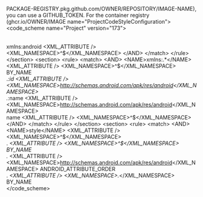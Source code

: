 PACKAGE-REGISTRY.pkg.github.com/OWNER/REPOSITORY/IMAGE-NAME), you can use a GITHUB_TOKEN.
For the container registry (ghcr.io/OWNER/IMAGE
 name="ProjectCodeStyleConfiguration">
  <code_scheme name="Project" version="173">
    <codeStyleSettings language="XML">
      <indentOptions>
        <option name="CONTINUATION_INDENT_SIZE" value="4" />
      </indentOptions>
      <arrangement>
        <rules>
          <section>
            <rule>
              <match>
                <AND>
                  <NAME>xmlns:android</NAME>
                  <XML_ATTRIBUTE />
                  <XML_NAMESPACE>^$</XML_NAMESPACE>
                </AND>
              </match>
            </rule>
          </section>
          <section>
            <rule>
              <match>
                <AND>
                  <NAME>xmlns:.*</NAME>
                  <XML_ATTRIBUTE />
                  <XML_NAMESPACE>^$</XML_NAMESPACE>
                </AND>
              </match>
              <order>BY_NAME</order>
            </rule>
          </section>
          <section>
            <rule>
              <match>
                <AND>
                  <NAME>.*:id</NAME>
                  <XML_ATTRIBUTE />
                  <XML_NAMESPACE>http://schemas.android.com/apk/res/android</XML_NAMESPACE>
                </AND>
              </match>
            </rule>
          </section>
          <section>
            <rule>
              <match>
                <AND>
                  <NAME>.*:name</NAME>
                  <XML_ATTRIBUTE />
                  <XML_NAMESPACE>http://schemas.android.com/apk/res/android</XML_NAMESPACE>
                </AND>
              </match>
            </rule>
          </section>
          <section>
            <rule>
              <match>
                <AND>
                  <NAME>name</NAME>
                  <XML_ATTRIBUTE />
                  <XML_NAMESPACE>^$</XML_NAMESPACE>
                </AND>
              </match>
            </rule>
          </section>
          <section>
            <rule>
              <match>
                <AND>
                  <NAME>style</NAME>
                  <XML_ATTRIBUTE />
                  <XML_NAMESPACE>^$</XML_NAMESPACE>
                </AND>
              </match>
            </rule>
          </section>
          <section>
            <rule>
              <match>
                <AND>
                  <NAME>.*</NAME>
                  <XML_ATTRIBUTE />
                  <XML_NAMESPACE>^$</XML_NAMESPACE>
                </AND>
              </match>
              <order>BY_NAME</order>
            </rule>
          </section>
          <section>
            <rule>
              <match>
                <AND>
                  <NAME>.*</NAME>
                  <XML_ATTRIBUTE />
                  <XML_NAMESPACE>http://schemas.android.com/apk/res/android</XML_NAMESPACE>
                </AND>
              </match>
              <order>ANDROID_ATTRIBUTE_ORDER</order>
            </rule>
          </section>
          <section>
            <rule>
              <match>
                <AND>
                  <NAME>.*</NAME>
                  <XML_ATTRIBUTE />
                  <XML_NAMESPACE>.*</XML_NAMESPACE>
                </AND>
              </match>
              <order>BY_NAME</order>
            </rule>
          </section>
        </rules>
      </arrangement>
    </codeStyleSettings>
  </code_scheme>
</component>
